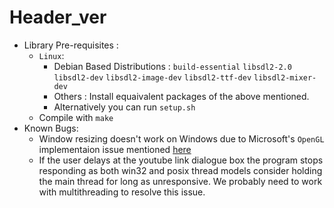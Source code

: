 # Header_ver
* Library Pre-requisites : 
  * ```Linux```:
    * Debian Based Distributions : 
       ```build-essential``` ```libsdl2-2.0```  ```libsdl2-dev``` ```libsdl2-image-dev``` ```libsdl2-ttf-dev``` ```libsdl2-mixer-dev```
    * Others : Install equaivalent packages of the above mentioned. 
    * Alternatively you can run ```setup.sh```
  * Compile with ```make``` 
* Known Bugs:
    * Window resizing doesn't work on Windows due to Microsoft's ```OpenGL``` implementaion issue mentioned [here](https://github.com/libsdl-org/SDL/issues/1059)
    * If the user delays at the youtube link dialogue box the program stops responding as both win32 and posix thread models consider holding the main thread for long as unresponsive. We probably need to work with multithreading to resolve this issue.
